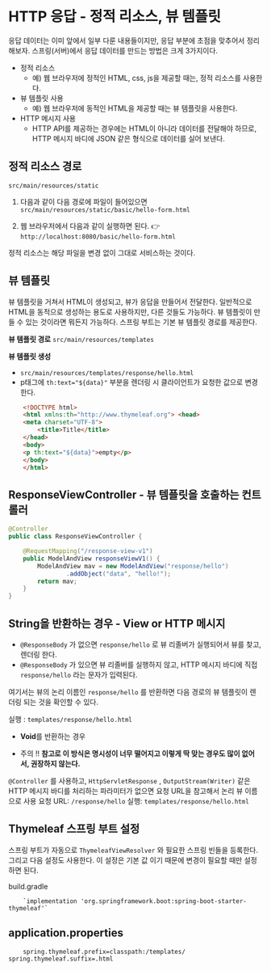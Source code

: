 
# HTTP 응답 - 정적 리소스, 뷰 템플릿

응답 데이터는 이미 앞에서 일부 다룬 내용들이지만, 응답 부분에 초점을 맞추어서 정리해보자.
스프링(서버)에서 응답 데이터를 만드는 방법은 크게 3가지이다.

- 정적 리소스
    - 예) 웹 브라우저에 정적인 HTML, css, js을 제공할 때는, 정적 리소스를 사용한다.
- 뷰 템플릿 사용
    - 예) 웹 브라우저에 동적인 HTML을 제공할 때는 뷰 템플릿을 사용한다.
- HTTP 메시지 사용
    - HTTP API를 제공하는 경우에는 HTML이 아니라 데이터를 전달해야 하므로, HTTP 메시지 바디에 JSON 같은 형식으로 데이터를 실어 보낸다.


## 정적 리소스 경로
`src/main/resources/static`

1. 다음과 같이 다음 경로에 파일이 들어있으면
`src/main/resources/static/basic/hello-form.html`

2. 웹 브라우저에서 다음과 같이 실행하면 된다. 👉 `http://localhost:8080/basic/hello-form.html`

정적 리소스는 해당 파일을 변경 없이 그대로 서비스하는 것이다.


## 뷰 템플릿
뷰 템플릿을 거쳐서 HTML이 생성되고, 뷰가 응답을 만들어서 전달한다.
일반적으로 HTML을 동적으로 생성하는 용도로 사용하지만, 다른 것들도 가능하다. 뷰 템플릿이 만들 수 있는 것이라면 뭐든지 가능하다.
스프링 부트는 기본 뷰 템플릿 경로를 제공한다.

**뷰 템플릿 경로**
`src/main/resources/templates`

**뷰 템플릿 생성**
- `src/main/resources/templates/response/hello.html`
- p태그에 `th:text="${data}"` 부분을 렌더링 시 클라이언트가 요청한 값으로 변경한다.

```html
    <!DOCTYPE html>
    <html xmlns:th="http://www.thymeleaf.org"> <head>
    <meta charset="UTF-8">
        <title>Title</title>
    </head>
    <body>
    <p th:text="${data}">empty</p>
    </body>
    </html>
```

## ResponseViewController - 뷰 템플릿을 호출하는 컨트롤러

```java
@Controller
public class ResponseViewController {

    @RequestMapping("/response-view-v1")
    public ModelAndView responseViewV1() {
        ModelAndView mav = new ModelAndView("response/hello")
                .addObject("data", "hello!");
        return mav;
    }
}
```

## String을 반환하는 경우 - View or HTTP 메시지

- `@ResponseBody` 가 없으면 `response/hello` 로 뷰 리졸버가 실행되어서 뷰를 찾고, 렌더링 한다.
- `@ResponseBody` 가 있으면 뷰 리졸버를 실행하지 않고, HTTP 메시지 바디에 직접 `response/hello` 라는 문자가 입력된다.

여기서는 뷰의 논리 이름인 `response/hello` 를 반환하면 다음 경로의 뷰 템플릿이 렌더링 되는 것을 확인할 수 있다.

실행 : `templates/response/hello.html`

- **Void**를 반환하는 경우 

- 주의 !! **참고로 이 방식은 명시성이 너무 떨어지고 이렇게 딱 맞는 경우도 많이 없어서, 권장하지 않는다.**

`@Controller` 를 사용하고, `HttpServletResponse` , `OutputStream(Writer)` 같은 HTTP 메시지
바디를 처리하는 파라미터가 없으면 요청 URL을 참고해서 논리 뷰 이름으로 사용 
요청 URL: `/response/hello`
실행: `templates/response/hello.html`


## Thymeleaf 스프링 부트 설정

스프링 부트가 자동으로 `ThymeleafViewResolver` 와 필요한 스프링 빈들을 등록한다. 그리고 다음 설정도 사용한다. 이 설정은 기본 값 이기 때문에 변경이 필요할 때만 설정하면 된다.

build.gradle
```
    `implementation 'org.springframework.boot:spring-boot-starter-thymeleaf'`
```

## application.properties
```
    spring.thymeleaf.prefix=classpath:/templates/ spring.thymeleaf.suffix=.html
```